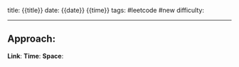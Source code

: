 title: {{title}}
date: {{date}} {{time}}
tags: #leetcode #new
difficulty:

---
## Approach:


**Link**: 
**Time**:
**Space**: